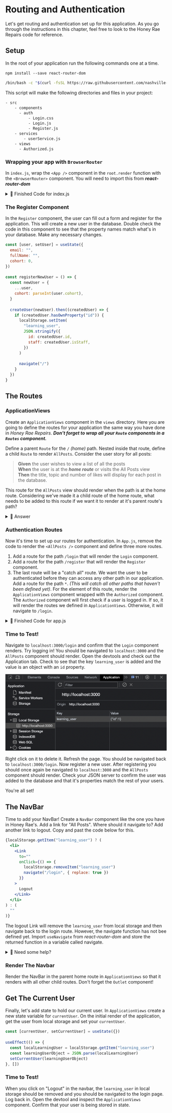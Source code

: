 # Routing and Authentication
Let's get routing and authentication set up for this application. As you go through the instructions in this chapter, feel free to look to the Honey Rae Repairs code for reference.

## Setup
In the root of your application run the following commands one at a time.

```shell
npm install --save react-router-dom
```

```sh
/bin/bash -c "$(curl -fsSL https://raw.githubusercontent.com/nashville-software-school/client-side-mastery/cohort-66/book-5-honey-rae-repairs/chapters/scripts/learn-auth.sh)"
```

This script will make the following directories and files in your project:
```
- src
    - components
      - auth
          - Login.css
          - Login.js
          - Register.js
    - services
        - userService.js
    - views
      - Authorized.js
```

### Wrapping your app with `BrowserRouter`
In `index.js`, wrap the `<App />` component in the `root.render` function with the `<BrowserRouter>` component. You will need to import this from ***react-router-dom***

<details>
  <summary>🔎 Finished Code for index.js</summary>

  ```jsx
  import { App } from "./App"
  import { createRoot } from "react-dom/client"
  import "./index.css"
  import { BrowserRouter } from "react-router-dom"

  const container = document.getElementById("root")
  const root = createRoot(container)
  root.render(
    <BrowserRouter>
      <App />
    </BrowserRouter>
  )
  ```
</details>

### The Register Component
In the `Register` component, the user can fill out a form and register for the application. This will create a new user in the database. Double check the code in this component to see that the property names match what's in your database. Make any necessary changes. 

```javascript
const [user, setUser] = useState({
  email: "",
  fullName: "",
  cohort: 0,
})

const registerNewUser = () => {
  const newUser = {
    ...user,
    cohort: parseInt(user.cohort),
  }

  createUser(newUser).then((createdUser) => {
    if (createdUser.hasOwnProperty("id")) {
      localStorage.setItem(
        "learning_user",
        JSON.stringify({
          id: createdUser.id,
          staff: createdUser.isStaff,
        })
      )

      navigate("/")
    }
  })
}
```

## The Routes

### ApplicationViews
Create an `ApplicationViews` component in the `views` directory. Here you are going to define the routes for your application the same way you have done in _Honey Rae Repairs_. ***Don't forget to wrap all your `Route` components in a `Routes` component.***

Define a parent `Route` for the `/` _(home)_ path. Nested inside that route, define a child `Route` to render `AllPosts`. Consider the user story for all posts: 

>**Given** the user wishes to view a list of all the posts<br>
>**When** the user is at the ***home route*** or visits the All Posts view<br>
>**Then** the title, topic and number of likes will display for each post in the database. 

This route for the `AllPosts` view should render when the path is at the home route. Considering we've made it a child route of the home route, what needs to be added to this route if we want it to render at it's parent route's path?

<details>
  <summary>🔎 Answer</summary>

  ```jsx
  <Routes>
    <Route path="/">
      <Route index element={<AllPosts />} />
    </Route>
  </Route>
  ```
</details>

### Authentication Routes
Now it's time to set up our routes for authentication. In `App.js`, remove the code to render the `<AllPosts />` component and define three more routes.

1. Add a route for the path `/login` that will render the `Login` component.
2. Add a route for the path `/register` that will render the `Register` component.
3. The last route will be a "catch all" route. We want the user to be authenticated before they can access any other path in our application. Add a route for the path `*`. _(This will catch all other paths that haven't been defined yet)_. For the element of this route, render the `ApplicationViews` component wrapped with the `Authorized` component. The `Authorized` component will first check if a user is logged in. If so, it will render the routes we defined in `ApplicationViews`. Otherwise, it will navigate to `/login`.

<details>
  <summary>🔎 Finished Code for app.js</summary>

  ```jsx
  import { Route, Routes } from "react-router-dom"
  import { Login } from "./components/auth/Login"
  import { Register } from "./components/auth/Register"
  import { Authorized } from "./views/Authorized"
  import { ApplicationViews } from "./views/ApplicationViews"

  export const App = () => {
    return (
      <Routes>
        <Route path="/login" element={<Login />} />
        <Route path="/register" element={<Register />} />
        <Route
          path="*"
          element={
            <Authorized>
              <ApplicationViews />
            </Authorized>
          }
        />
      </Routes>
    )
  }
  ```
</details>

### Time to Test! 
Navigate to `localhost:3000/login` and confirm that the `Login` component renders. Try logging in! You should be navigated to `localhost:3000` and the `AllPosts` component should render. Open the devtools and check out the Application tab. Check to see that the key `learning_user` is added and the value is an object with an `id` property. 

<img src="./images/learning-user.png" width="700" />

Right click on it to delete it. Refresh the page. You should be navigated back to `localhost:3000/login`. Now register a new user. After registering you should once again be navigated to `localhost:3000` and the `AllPosts` component should render. Check your JSON server to confirm the user was added to the database and that it's properties match the rest of your users. 

You're all set!

## The NavBar
Time to add your NavBar! Create a `NavBar` component like the one you have in Honey Rae's. Add a link for "All Posts". Where should it navigate to? Add another link to logout. Copy and past the code below for this.

```jsx
{localStorage.getItem("learning_user") ? (
  <li>
    <Link
      to=""
      onClick={() => {
        localStorage.removeItem("learning_user")
        navigate("/login", { replace: true })
      }}
    >
      Logout
    </Link>
  </li>
) : (
  ""
)}
```

The logout Link will remove the `learning_user` from local storage and then navigate back to the login route. However, the navigate function has not bee defined yet. Import `useNavigate` from *react-router-dom* and store the returned function in a variable called navigate.

<details>
  <summary>🔎 Need some help?</summary>

  ```jsx
  export const NavBar = () => {
    const navigate = useNavigate()
  ```
</details>

### Render The Navbar
Render the NavBar in the parent home route in `ApplicationViews` so that it renders with all other child routes. Don't forget the `Outlet` component!

## Get The Current User
Finally, let's add state to hold our current user. In `ApplicationViews` create a new state variable for `currentUser`. On the initial render of the application, get the user from local storage and set your `currentUser`.

```javascript
const [currentUser, setCurrentUser] = useState({})

useEffect(() => {
  const localLearningUser = localStorage.getItem("learning_user")
  const learningUserObject = JSON.parse(localLearningUser)
  setCurrentUser(learningUserObject)
}, [])
```

### Time to Test!
When you click on "Logout" in the navbar, the `learning_user` in local storage should be removed and you should be navigated to the login page. Log back in. Open the devtool and inspect the `ApplicationViews` component. Confirm that your user is being stored in state.